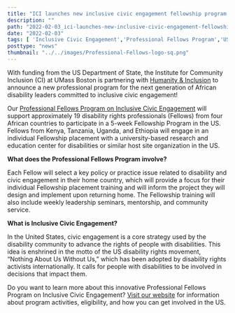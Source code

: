 ```yaml
---
title: "ICI launches new inclusive civic engagement fellowship program for emerging leaders in Africa"
description: ""
path: "2022-02-03_ici-launches-new-inclusive-civic-engagement-fellowship-program-for-emerging-leaders-in-africa.md"
date: "2022-02-03"
tags: [ 'Inclusive Civic Engagement','Professional Fellows Program','US Department of State','Africa','Institute for Community Inclusion','Humantiy & Inclusion']
posttype: "news"
thumbnail: "../../images/Professional-Fellows-logo-sq.png"
---
```


With funding from the US Department of State, the Institute for Community Inclusion (CI) at UMass Boston is partnering with [Humanity & Inclusion](https://www.hi-us.org/) to announce a new professional program for the next generation of African disability leaders committed to inclusive civic engagement!

Our [Professional Fellows Program on Inclusive Civic Engagement](https://pfpinclusion.org/) will support approximately 19 disability rights professionals (Fellows) from four African countries to participate in a 5-week Fellowship Program in the US. Fellows from Kenya, Tanzania, Uganda, and Ethiopia will engage in an individual Fellowship placement with a university-based research and education center for disabilities or similar host site organization in the US.

**What does the Professional Fellows Program involve?**

Each Fellow will select a key policy or practice issue related to disability and civic engagement in their home country, which will provide a focus for their individual Fellowship placement training and will inform the project they will design and implement upon returning home. The Fellowship training will also include weekly leadership seminars, mentorship, and community service.

**What is Inclusive Civic Engagement?**

In the United States, civic engagement is a core strategy used by the disability community to advance the rights of people with disabilities. This idea is enshrined in the motto of the US disability rights movement, “Nothing About Us Without Us,” which has been adopted by disability rights activists internationally. It calls for people with disabilities to be involved in decisions that impact them.

Do you want to learn more about this innovative Professional Fellows Program on Inclusive Civic Engagement? [Visit our website](https://pfpinclusion.org/) for information about program activities, eligibility, and how you can get involved in the US.